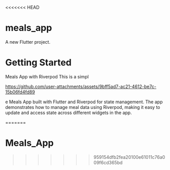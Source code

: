 <<<<<<< HEAD
# meals_app

A new Flutter project.

# Getting Started

Meals App with Riverpod
This is a simpl

https://github.com/user-attachments/assets/9bff5ad7-ac21-4612-be7c-15b06fd4fd89

e Meals App built with Flutter and Riverpod for state management. The app demonstrates how to manage meal data using Riverpod, making it easy to update and access state across different widgets in the app.


=======
# Meals_App
>>>>>>> 959154dfb2fea20100e61011c76a009f6cd365bd
